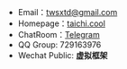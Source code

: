 - Email：twsxtd@gmail.com
- Homepage：[taichi.cool](http://taichi.cool)
- ChatRoom：[Telegram](https://t.me/vxp_group)
- QQ Group: 729163976
- Wechat Public: **虚拟框架**